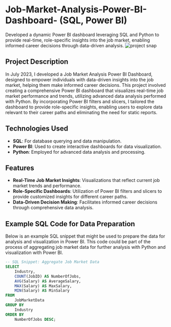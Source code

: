 # Job-Market-Analysis-Power-BI-Dashboard- (SQL, Power BI)
Developed a dynamic Power BI dashboard leveraging SQL and Python to provide real-time, role-specific insights into the job market, enabling informed career decisions through data-driven analysis.
![project snap](https://github.com/omkardabholkar/Job-Market-Analysis-Power-BI-Dashboard-/assets/163356063/d2deb2d1-dabe-4f93-8483-8e9d02877b69)

## Project Description
In July 2023, I developed a Job Market Analysis Power BI Dashboard, designed to empower individuals with data-driven insights into the job market, helping them make informed career decisions. This project involved creating a comprehensive Power BI dashboard that visualizes real-time job market performance and trends, utilizing advanced data analysis performed with Python. By incorporating Power BI filters and slicers, I tailored the dashboard to provide role-specific insights, enabling users to explore data relevant to their career paths and eliminating the need for static reports.

## Technologies Used
- **SQL**: For database querying and data manipulation.
- **Power BI**: Used to create interactive dashboards for data visualization.
- **Python**: Employed for advanced data analysis and processing.

## Features
- **Real-Time Job Market Insights**: Visualizations that reflect current job market trends and performance.
- **Role-Specific Dashboards**: Utilization of Power BI filters and slicers to provide customized insights for different career paths.
- **Data-Driven Decision Making**: Facilitates informed career decisions through comprehensive data analysis.

## Example SQL Code for Data Preparation
Below is an example SQL snippet that might be used to prepare the data for analysis and visualization in Power BI. This code could be part of the process of aggregating job market data for further analysis with Python and visualization with Power BI.

```sql
-- SQL Snippet: Aggregate Job Market Data
SELECT 
    Industry,
    COUNT(JobID) AS NumberOfJobs,
    AVG(Salary) AS AverageSalary,
    MAX(Salary) AS MaxSalary,
    MIN(Salary) AS MinSalary
FROM 
    JobMarketData
GROUP BY 
    Industry
ORDER BY 
    NumberOfJobs DESC;
